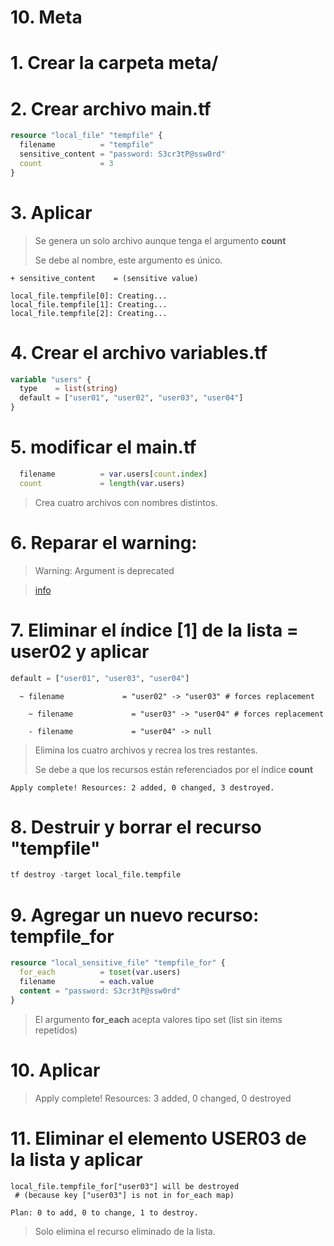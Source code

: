 # 10. Meta <!-- omit in toc -->

# 1. Crear la carpeta meta/

# 2. Crear archivo main.tf

```tf
resource "local_file" "tempfile" {
  filename          = "tempfile"
  sensitive_content = "password: S3cr3tP@ssw0rd"
  count             = 3
}
```

# 3. Aplicar

> Se genera un solo archivo aunque tenga el argumento **count**
>
> Se debe al nombre, este argumento es único.

```vim
+ sensitive_content    = (sensitive value)

local_file.tempfile[0]: Creating...
local_file.tempfile[1]: Creating...
local_file.tempfile[2]: Creating...
```

# 4. Crear el archivo variables.tf
```tf
variable "users" {
  type    = list(string)
  default = ["user01", "user02", "user03", "user04"]
}
```

# 5. modificar el main.tf
```tf
  filename          = var.users[count.index]
  count             = length(var.users)
```

> Crea cuatro archivos con nombres distintos.


# 6. Reparar el warning:
> Warning: Argument is deprecated

> [info](https://registry.terraform.io/providers/hashicorp/local/latest/docs/resources/sensitive_file)



# 7. Eliminar el índice [1] de la lista = user02 y aplicar
```tf
default = ["user01", "user03", "user04"]
```

```vim
  ~ filename             = "user02" -> "user03" # forces replacement

	~ filename             = "user03" -> "user04" # forces replacement

	- filename             = "user04" -> null
```
> Elimina los cuatro archivos y recrea los tres restantes.
>
> Se debe a que los recursos están referenciados por el índice **count**

```
Apply complete! Resources: 2 added, 0 changed, 3 destroyed.
```

# 8. Destruir y borrar el recurso "tempfile"
```tf
tf destroy -target local_file.tempfile
```

# 9. Agregar un nuevo recurso: tempfile_for
```tf
resource "local_sensitive_file" "tempfile_for" {
  for_each          = toset(var.users)
  filename          = each.value
  content = "password: S3cr3tP@ssw0rd"
}
```
> El argumento **for_each** acepta valores tipo set (list sin items repetidos)

# 10. Aplicar
> Apply complete! Resources: 3 added, 0 changed, 0 destroyed

# 11. Eliminar el elemento USER03 de la lista y aplicar
```vim
local_file.tempfile_for["user03"] will be destroyed
 # (because key ["user03"] is not in for_each map)

Plan: 0 to add, 0 to change, 1 to destroy.
```

> Solo elimina el recurso eliminado de la lista.
